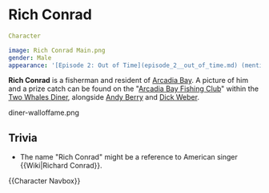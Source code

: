 #  Rich Conrad 

```yaml
Character

image: Rich Conrad Main.png
gender: Male
appearance: '[Episode 2: Out of Time](episode_2__out_of_time.md) (mentioned)'
```

**Rich Conrad** is a fisherman and resident of [Arcadia Bay](arcadia_bay.md). A picture of him and a prize catch can be found on the "[Arcadia Bay Fishing Club](fishing_wall_of_fame.md)" within the [Two Whales Diner](two_whales_diner.md), alongside [Andy Berry](andy_berry.md) and [Dick Weber](dick_weber.md).

diner-walloffame.png

##  Trivia 
* The name "Rich Conrad" might be a reference to American singer {{Wiki|Richard Conrad}}.

{{Character Navbox}}

